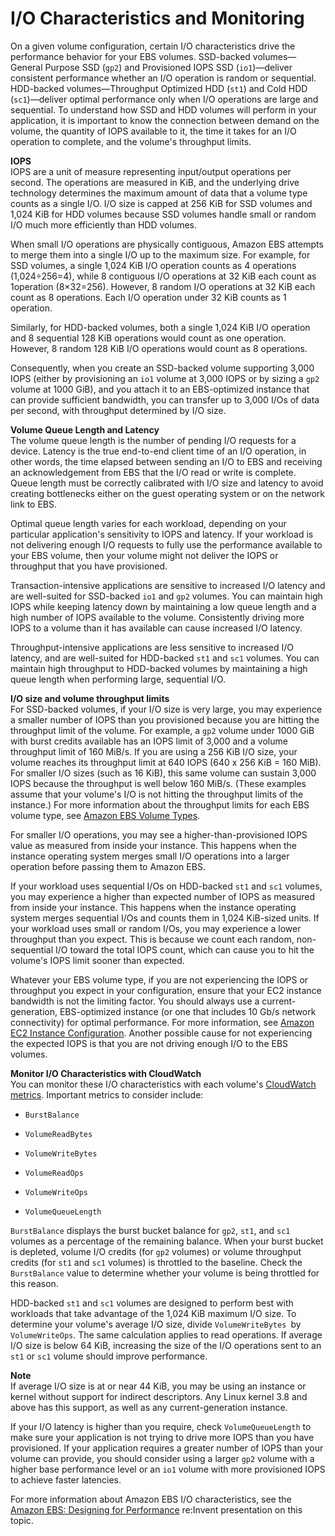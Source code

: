 # I/O Characteristics and Monitoring<a name="ebs-io-characteristics"></a>

On a given volume configuration, certain I/O characteristics drive the performance behavior for your EBS volumes\. SSD\-backed volumes—General Purpose SSD \(`gp2`\) and Provisioned IOPS SSD \(`io1`\)—deliver consistent performance whether an I/O operation is random or sequential\. HDD\-backed volumes—Throughput Optimized HDD \(`st1`\) and Cold HDD \(`sc1`\)—deliver optimal performance only when I/O operations are large and sequential\. To understand how SSD and HDD volumes will perform in your application, it is important to know the connection between demand on the volume, the quantity of IOPS available to it, the time it takes for an I/O operation to complete, and the volume's throughput limits\. 

**IOPS**  
IOPS are a unit of measure representing input/output operations per second\. The operations are measured in KiB, and the underlying drive technology determines the maximum amount of data that a volume type counts as a single I/O\. I/O size is capped at 256 KiB for SSD volumes and 1,024 KiB for HDD volumes because SSD volumes handle small or random I/O much more efficiently than HDD volumes\. 

When small I/O operations are physically contiguous, Amazon EBS attempts to merge them into a single I/O up to the maximum size\. For example, for SSD volumes, a single 1,024 KiB I/O operation counts as 4 operations \(1,024÷256=4\), while 8 contiguous I/O operations at 32 KiB each count as 1operation \(8×32=256\)\. However, 8 random I/O operations at 32 KiB each count as 8 operations\. Each I/O operation under 32 KiB counts as 1 operation\.

Similarly, for HDD\-backed volumes, both a single 1,024 KiB I/O operation and 8 sequential 128 KiB operations would count as one operation\. However, 8 random 128 KiB I/O operations would count as 8 operations\.

Consequently, when you create an SSD\-backed volume supporting 3,000 IOPS \(either by provisioning an `io1` volume at 3,000 IOPS or by sizing a `gp2` volume at 1000 GiB\), and you attach it to an EBS\-optimized instance that can provide sufficient bandwidth, you can transfer up to 3,000 I/Os of data per second, with throughput determined by I/O size\. 

**Volume Queue Length and Latency**  
The volume queue length is the number of pending I/O requests for a device\. Latency is the true end\-to\-end client time of an I/O operation, in other words, the time elapsed between sending an I/O to EBS and receiving an acknowledgement from EBS that the I/O read or write is complete\. Queue length must be correctly calibrated with I/O size and latency to avoid creating bottlenecks either on the guest operating system or on the network link to EBS\.

Optimal queue length varies for each workload, depending on your particular application's sensitivity to IOPS and latency\. If your workload is not delivering enough I/O requests to fully use the performance available to your EBS volume, then your volume might not deliver the IOPS or throughput that you have provisioned\. 

Transaction\-intensive applications are sensitive to increased I/O latency and are well\-suited for SSD\-backed `io1` and `gp2` volumes\. You can maintain high IOPS while keeping latency down by maintaining a low queue length and a high number of IOPS available to the volume\. Consistently driving more IOPS to a volume than it has available can cause increased I/O latency\. 

Throughput\-intensive applications are less sensitive to increased I/O latency, and are well\-suited for HDD\-backed `st1` and `sc1` volumes\. You can maintain high throughput to HDD\-backed volumes by maintaining a high queue length when performing large, sequential I/O\.

**I/O size and volume throughput limits**  
For SSD\-backed volumes, if your I/O size is very large, you may experience a smaller number of IOPS than you provisioned because you are hitting the throughput limit of the volume\. For example, a `gp2` volume under 1000 GiB with burst credits available has an IOPS limit of 3,000 and a volume throughput limit of 160 MiB/s\. If you are using a 256 KiB I/O size, your volume reaches its throughput limit at 640 IOPS \(640 x 256 KiB = 160 MiB\)\. For smaller I/O sizes \(such as 16 KiB\), this same volume can sustain 3,000 IOPS because the throughput is well below 160 MiB/s\. \(These examples assume that your volume's I/O is not hitting the throughput limits of the instance\.\) For more information about the throughput limits for each EBS volume type, see [Amazon EBS Volume Types](EBSVolumeTypes.md)\. 

For smaller I/O operations, you may see a higher\-than\-provisioned IOPS value as measured from inside your instance\. This happens when the instance operating system merges small I/O operations into a larger operation before passing them to Amazon EBS\.

If your workload uses sequential I/Os on HDD\-backed `st1` and `sc1` volumes, you may experience a higher than expected number of IOPS as measured from inside your instance\. This happens when the instance operating system merges sequential I/Os and counts them in 1,024 KiB\-sized units\. If your workload uses small or random I/Os, you may experience a lower throughput than you expect\. This is because we count each random, non\-sequential I/O toward the total IOPS count, which can cause you to hit the volume's IOPS limit sooner than expected\.

Whatever your EBS volume type, if you are not experiencing the IOPS or throughput you expect in your configuration, ensure that your EC2 instance bandwidth is not the limiting factor\. You should always use a current\-generation, EBS\-optimized instance \(or one that includes 10 Gb/s network connectivity\) for optimal performance\. For more information, see [Amazon EC2 Instance Configuration](ebs-ec2-config.md)\. Another possible cause for not experiencing the expected IOPS is that you are not driving enough I/O to the EBS volumes\.

**Monitor I/O Characteristics with CloudWatch**  
You can monitor these I/O characteristics with each volume's [CloudWatch metrics](monitoring-volume-status.md)\. Important metrics to consider include:

+ `BurstBalance`

+ `VolumeReadBytes`

+ `VolumeWriteBytes`

+ `VolumeReadOps`

+ `VolumeWriteOps`

+ `VolumeQueueLength`

`BurstBalance` displays the burst bucket balance for `gp2`, `st1`, and `sc1` volumes as a percentage of the remaining balance\. When your burst bucket is depleted, volume I/O credits \(for `gp2` volumes\) or volume throughput credits \(for `st1` and `sc1` volumes\) is throttled to the baseline\. Check the `BurstBalance` value to determine whether your volume is being throttled for this reason\. 

HDD\-backed `st1` and `sc1` volumes are designed to perform best with workloads that take advantage of the 1,024 KiB maximum I/O size\. To determine your volume's average I/O size, divide `VolumeWriteBytes `by `VolumeWriteOps`\. The same calculation applies to read operations\. If average I/O size is below 64 KiB, increasing the size of the I/O operations sent to an `st1` or `sc1` volume should improve performance\. 

**Note**  
If average I/O size is at or near 44 KiB, you may be using an instance or kernel without support for indirect descriptors\. Any Linux kernel 3\.8 and above has this support, as well as any current\-generation instance\. 

If your I/O latency is higher than you require, check `VolumeQueueLength` to make sure your application is not trying to drive more IOPS than you have provisioned\. If your application requires a greater number of IOPS than your volume can provide, you should consider using a larger `gp2` volume with a higher base performance level or an `io1` volume with more provisioned IOPS to achieve faster latencies\.

For more information about Amazon EBS I/O characteristics, see the [Amazon EBS: Designing for Performance](https://www.youtube.com/watch?v=2wKgha8CZ_w) re:Invent presentation on this topic\.